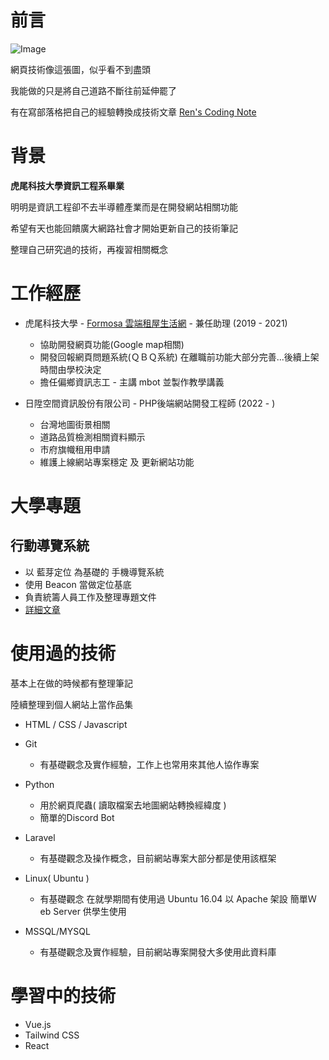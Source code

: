 # 前言

![Image](https://i.imgur.com/7VJCoda.jpg)

網頁技術像這張圖，似乎看不到盡頭

我能做的只是將自己道路不斷往前延伸罷了

有在寫部落格把自己的經驗轉換成技術文章
[Ren's Coding Note](https://chitoseyu.github.io/)


# 背景

**虎尾科技大學資訊工程系畢業**

明明是資訊工程卻不去半導體產業而是在開發網站相關功能


希望有天也能回饋廣大網路社會才開始更新自己的技術筆記

整理自己研究過的技術，再複習相關概念

# 工作經歷

- 虎尾科技大學 - [Formosa 雲端租屋生活網](https://house.nfu.edu.tw/) - 兼任助理 (2019 - 2021)
  - 協助開發網頁功能(Google map相關)
  - 開發回報網頁問題系統(ＱＢＱ系統) 在離職前功能大部分完善...後續上架時間由學校決定
  - 擔任偏鄉資訊志工 - 主講 mbot 並製作教學講義
  
- 日陞空間資訊股份有限公司 - PHP後端網站開發工程師 (2022 - )
  - 台灣地圖街景相關
  - 道路品質檢測相關資料顯示
  - 市府旗幟租用申請
  - 維護上線網站專案穩定 及 更新網站功能
 
# 大學專題

## 行動導覽系統

- 以 藍芽定位 為基礎的 手機導覽系統
- 使用 Beacon 當做定位基底
- 負責統籌人員工作及整理專題文件 
- [詳細文章](https://chitoseyu.github.io/2022/01/12/%E8%97%8D%E8%8A%BD%E5%AE%A4%E5%85%A7%E5%AE%9A%E4%BD%8D%E7%9A%84%E5%8F%AF%E8%A1%8C%E6%80%A7/#more)

# 使用過的技術

基本上在做的時候都有整理筆記

陸續整理到個人網站上當作品集

- HTML / CSS / Javascript 


- Git
  - 有基礎觀念及實作經驗，工作上也常用來其他人協作專案

- Python
  - 用於網頁爬蟲( 讀取檔案去地圖網站轉換經緯度 )
  - 簡單的Discord Bot             
  
- Laravel  
  - 有基礎觀念及操作概念，目前網站專案大部分都是使用該框架
  
- Linux( Ubuntu )
  - 有基礎觀念 在就學期間有使用過 Ubuntu 16.04 以 Apache 架設 簡單Ｗeb Server 供學生使用
  
- MSSQL/MYSQL
  - 有基礎觀念及實作經驗，目前網站專案開發大多使用此資料庫

# 學習中的技術

- Vue.js
- Tailwind CSS
- React






